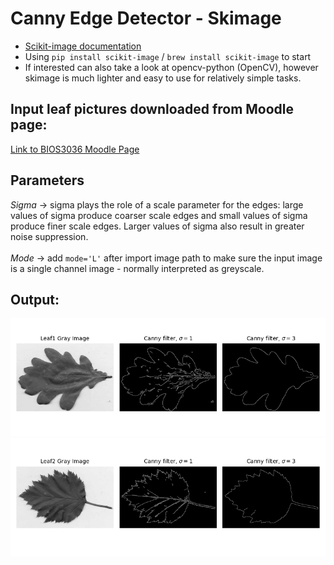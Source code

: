 # Canny Edge Detector - Skimage
 - [Scikit-image documentation](https://scikit-image.org/docs/stable/)
 - Using `pip install scikit-image` / `brew install scikit-image` to start
 - If interested can also take a look at opencv-python (OpenCV), however skimage is much lighter and easy to use for relatively simple tasks.
## Input leaf pictures downloaded from Moodle page:
[Link to BIOS3036 Moodle Page](https://moodle.nottingham.ac.uk/mod/resource/view.php?id=7625549)
## Parameters
*Sigma* -> sigma plays the role of a scale parameter for the edges: large values of sigma produce coarser scale edges and small values of sigma produce finer scale edges. Larger values of sigma also result in greater noise suppression.\
\
*Mode* -> add `mode='L'` after import image path to make sure the input image is a single channel image - normally interpreted as greyscale.
## Output: 
![Leaf1](https://github.com/Haru-Tachibana/Canny-Edge-Detector---Skimage/blob/main/Output%20figures/leaf1-Canny_Edge_detection.png)
![Leaf2](https://github.com/Haru-Tachibana/Canny-Edge-Detector---Skimage/blob/main/Output%20figures/leaf2-Canny_Edge_detection.png)

